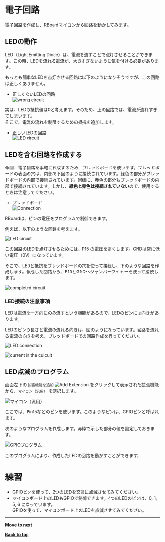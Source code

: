 # 電子回路

電子回路を作成し、RBoardマイコンから回路を動かしてみます。


## LEDの動作

LED（Light Emitting Diode）は、電流を流すことで点灯させることができます。この時、LEDを流れる電流が、大きすぎないように気を付ける必要があります。

もっとも簡単なLEDを点灯させる回路は以下のようになりそうですが、この回路は正しくありません。

- 正しくないLEDの回路<br>
![wrong circuit](/images/curcuit_1.drawio.png)<br>

実は、LEDの抵抗値は0と考えます。そのため、上の回路では、電流が流れすぎてしまいます。<br>
そこで、電流の流れを制限するための抵抗を追加します。

- 正しいLEDの回路<br>
![LED circuit](/images/curcuit_2.drawio.png)

## LEDを含む回路を作成する

今回、電子回路を手軽に作成するため、ブレッドボードを使います。ブレッドボードの表面の穴は、内部で下図のように接続されています。緑色の部分がブレッドボードの内部で接続されています。同様に、赤色の部分もブレッドボードの内部で接続されています。しかし、**緑色と赤色は接続されていない**ので、使用するときは注意してください。

- ブレッドボード<br>
![Connection](/images/breadboard_connection.jpg)

RBoardは、ピンの電圧をプログラムで制御できます。

例えば、以下のような回路を考えます。

![LED circuit](/images/curcuit_3.drawio.png)

この回路のLEDを点灯させるためには、P15 の電圧を高くします。GNDは常に低い電圧（0V）になっています。

そこで、LEDと抵抗をブレッドボードの穴を使って接続し、下のような回路を作成します。作成した回路から、P15とGNDへジャンパーワイヤーを使って接続します。

![completed circuit](/images/completed_circuit.jpg)

### LED接続の注意事項

LEDは電流を一方向にのみ流すという機能があるので、LEDのピンには向きがあります。

LEDのピンの長さと電流の流れる向きは、図のようになっています。回路を流れる電流の向きを考え、ブレッドボードでの回路作成を行ってください。

![LED connection](/images/led_direction.png)

![current in the cuicuit](/images/current_direction.png)



## LED点滅のプログラム


画面左下の `拡張機能を追加` ![Add Extension](/images/extention.png) をクリックして表示された拡張機能から、`マイコン（汎用）` を選択します。

![マイコン（汎用）](/images/board_block_ja.png)

ここでは、Pin15などのピンを使います。このようなピンは、GPIOピンと呼ばれます。

次のようなプログラムを作成します。赤枠で示した部分の値を設定しておきます。

![GPIOプログラム](/images/gpio_program_ja.png)

このプログラムにより、作成したLEDの回路を動かすことができます。

# 練習

- GPIOピンを使って、2つのLEDを交互に点滅させてみてください。
- マイコンボード上のLEDもGPIOで制御できます。4つのLEDのピンは、0, 1, 5, 6 になっています。<br>GPIOを使って、マイコンボード上のLEDを点滅させてみてください。

<hr/>

[**Move to next**](./4th_sensor.md)

[**Back to top**](./README.md)
